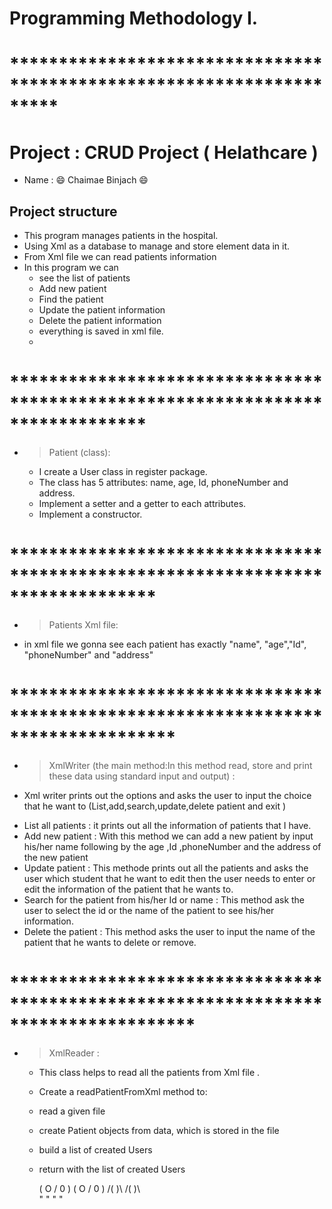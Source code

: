 # Programming Methodology I.
# *********************************************************************

# Project : CRUD Project ( Helathcare )

* Name : 😄 Chaimae Binjach 😄


## Project structure

* This program manages patients in the hospital.
* Using Xml as a database to manage and store element data in it.
* From Xml file we can read patients information
* In this program we can
   - see the list of patients
   - Add new patient
   - Find the patient
   - Update the patient information
   - Delete the patient information
   - everything is saved in xml file.
   - 
# ******************************************************************************

- >Patient (class):

    * I create a User class in register package.
    * The class has 5 attributes: name, age, Id, phoneNumber and  address.
    * Implement a setter and a getter to each attributes.
    * Implement a constructor.


# *******************************************************************************

- > Patients Xml file:

* in xml file we gonna see each patient has exactly "name", "age","Id", "phoneNumber" and "address"

# *********************************************************************************

- > XmlWriter (the main method:In this method read, store and print these data using standard input and output) :

* Xml writer prints out the options and asks the user to input the choice that he want to (List,add,search,update,delete patient and exit )


 - List all patients : it prints out all the information of patients that I have.
 - Add new patient : With this method we can add a new patient by input  his/her name following by the age ,Id ,phoneNumber and the address of the new patient
 - Update patient : This methode prints out all the patients and asks the user which student that he want to edit then the user needs to enter or edit the information of the patient that he wants to.
 - Search for the patient from his/her Id or name : This method ask the user to select the id or the name of the patient to see his/her information.
 - Delete the patient : This method asks the user to input the name of the patient that he wants to delete or remove.

# ***********************************************************************************

- > XmlReader  :

  - This class helps to read all the patients from Xml file .
  - Create a readPatientFromXml method to:
  - read a given file
  - create Patient objects from data, which is stored in the file
  - build a list of created Users
  - return with the list of created Users
    
  
  
  

      ( O \/ 0 )                                                                                     ( O \/ 0 )
      /(      )\                                                                                     /(      )\                                                                         
        "    "                                                                                         "     "



